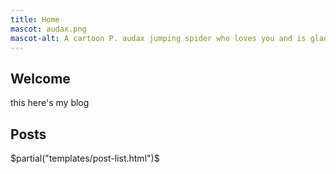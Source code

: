 ```yaml
---
title: Home
mascot: audax.png
mascot-alt: A cartoon P. audax jumping spider who loves you and is glad you stopped by
---
```


## Welcome

this here's my blog

## Posts
$partial("templates/post-list.html")$